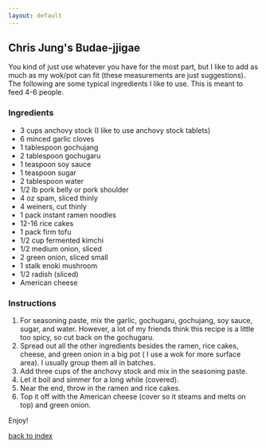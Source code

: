 ```yaml
---
layout: default
---
```


## Chris Jung's Budae-jjigae

You kind of just use whatever you have for the most part, but I like to add as much as my wok/pot can fit (these measurements are just suggestions). The following are some typical ingredients I like to use. This is meant to feed 4-6 people.

### Ingredients
- 3 cups anchovy stock (I like to use anchovy stock tablets)
- 6 minced garlic cloves
- 1 tablespoon gochujang
- 2 tablespoon gochugaru
- 1 teaspoon soy sauce
- 1 teaspoon sugar
- 2 tablespoon water
- 1/2 lb pork belly or pork shoulder
- 4 oz spam, sliced thinly
- 4 weiners, cut thinly
- 1 pack instant ramen noodles
- 12-16 rice cakes
- 1 pack firm tofu
- 1/2 cup fermented kimchi
- 1/2 medium onion, sliced
- 2 green onion, sliced small
- 1 stalk enoki mushroom
- 1/2 radish (sliced)
- American cheese

### Instructions
1. For seasoning paste, mix the garlic, gochugaru, gochujang, soy sauce, sugar, and water. However, a lot of my friends think this recipe is a little too spicy, so cut back on the gochugaru.
2. Spread out all the other ingredients besides the ramen, rice cakes, cheese, and green onion in a big pot ( I use a wok for more surface area). I usually group them all in batches.
3. Add three cups of the anchovy stock and mix in the seasoning paste.
4. Let it boil and simmer for a long while (covered).
5. Near the end, throw in the ramen and rice cakes.
6. Top it off with the American cheese (cover so it steams and melts on top) and green onion.

Enjoy!


[back to index](../)